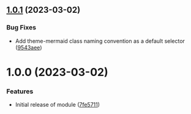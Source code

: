 ## [1.0.1](https://github.com/act-org/docusaurus-plugin-panzoom/compare/v1.0.0...v1.0.1) (2023-03-02)


### Bug Fixes

* Add theme-mermaid class naming convention as a default selector ([9543aee](https://github.com/act-org/docusaurus-plugin-panzoom/commit/9543aee990c3d70daf7f7a231c7e5ec214c95334))

# 1.0.0 (2023-03-02)


### Features

* Initial release of module ([7fe5711](https://github.com/act-org/docusaurus-plugin-panzoom/commit/7fe571118dc286791d608489b6eb59f1b8b27a86))
